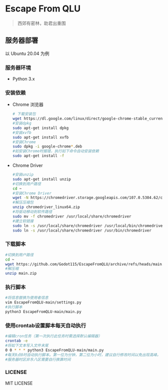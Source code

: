 # Escape From QLU

> 西郊有密林，助君出重围

## 服务器部署

以  Ubuntu 20.04 为例

### 服务器环境

- Python 3.x

### 安装依赖

- Chrome 浏览器

  ~~~bash
  # 下载安装包
  wget https://dl.google.com/linux/direct/google-chrome-stable_current_amd64.deb
  #安装dpkg
  sudo apt-get install dpkg
  #安装xvfb
  sudo apt-get install xvfb
  #安装Chrome
  sudo dpkg -i google-chrome*.deb
  #如安装Chrome时报错，执行如下命令自动安装依赖
  sudo apt-get install -f
  ~~~

- Chrome Driver

  ~~~bash
  #安装unzip
  sudo apt-get install unzip
  #切换到用户路径
  cd ~
  #安装Chrome Driver
  wget -N https://chromedriver.storage.googleapis.com/107.0.5304.62/chromedriver_linux64.zip
  #解压压缩包
  unzip chromedriver_linux64.zip
  #将驱动移动到软件路径
  sudo mv -f chromedriver /usr/local/share/chromedriver
  #建立软链接
  sudo ln -s /usr/local/share/chromedriver /usr/local/bin/chromedriver
  sudo ln -s /usr/local/share/chromedriver /usr/bin/chromedriver
  ~~~

### 下载脚本

~~~bash
#切换到用户路径
cd ~
wget https://github.com/Godot115/EscapeFromQLU/archive/refs/heads/main.zip
#解压缩
unzip main.zip
~~~

### 执行脚本

~~~Bash
#将信息替换为使用者信息
vim EscapeFromQLU-main/settings.py
#执行脚本
python3 EscapeFromQLU-main/main.py
~~~

### 使用crontab设置脚本每天自动执行

~~~bash
#编辑cron任务（第一次执行此任务时需选择默认编辑器）
crontab -e
#将如下文本写入文件末尾
0 0 * * * python3 EscapeFromQLU-main/main.py
#每天0点0时自动执行脚本。第一位为分钟，第二位为小时，建议自行修改时间以免出现高峰。
#服务器时区非东八区需要自行换算时间
~~~

### LICENSE
MIT LICENSE

